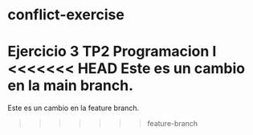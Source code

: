 # conflict-exercise
Ejercicio 3 TP2 Programacion I
<<<<<<< HEAD
Este es un cambio en la main branch.
=======
Este es un cambio en la feature branch.
>>>>>>> feature-branch
